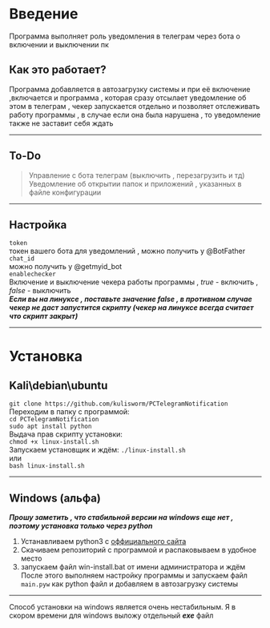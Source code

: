 # Введение #  
Программа выполняет роль уведомления в телеграм через бота о включении и выключении пк  
## Как это работает? ##  
Программа добавляется в автозагрузку системы и при её включение ,включается и программа , которая сразу отсылает уведомление об этом в телеграм , чекер запускается отдельно и позволяет отслеживать работу программы , в случае если она была нарушена , то уведомление также не заставит себя ждать  
***
## To-Do ##  
> Управление с бота телеграм (выключить , перезагрузить и тд)  
> Уведомление об открытии папок и приложений , указанных в файле конфигурации  
***
## Настройка ##
```token```  
токен вашего бота для уведомлений , можно получить у @BotFather  
```chat_id```  
можно получить у @getmyid_bot  
```enablechecker```  
Включение и выключение чекера работы программы , *true* - включить , *false* - выключить  
***Если вы на линуксе , поставьте значение false , в противном случае чекер не даст запустится скрипту (чекер на линуксе всегда считает что скрипт закрыт)***  
***
# Установка #  
##  Kali\debian\ubuntu ##  
```git clone https://github.com/kulisworm/PCTelegramNotification```  
Переходим в папку с программой:  
```cd PCTelegramNotification```  
```sudo apt install python```  
Выдача прав скрипту установки:  
```chmod +x linux-install.sh```  
Запускаем установщик и ждём:
```./linux-install.sh```  
или  
```bash linux-install.sh```  
***
## Windows (альфа) ##  
***Прошу заметить , что стабильной версии на windows еще нет , поэтому установка только через python***  
1.   Устанавливаем python3 c [оффициального сайта](https://www.python.org/ "python3") 
2.   Cкачиваем репозиторий с программой и распаковываем в удобное место 
3.   запускаем файл win-install.bat от имени администратора и ждём  
После этого выполняем настройку программы и запускаем файл ```main.pyw``` как python файл и добавляем в автозагрузку системы  
***
Способ установки на windows является очень нестабильным. Я в скором времени для windows выложу отдельный ***exe*** файл

